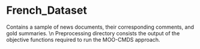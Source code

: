 # French_Dataset
Contains a sample of news documents, their corresponding comments, and gold summaries. \n
Preprocessing directory consists the output of the objective functions required to run the MOO-CMDS approach.
